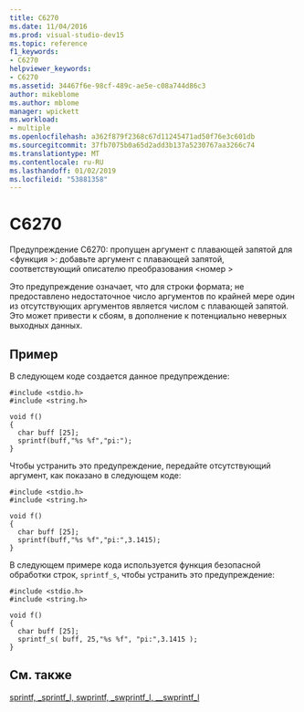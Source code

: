 ```yaml
---
title: C6270
ms.date: 11/04/2016
ms.prod: visual-studio-dev15
ms.topic: reference
f1_keywords:
- C6270
helpviewer_keywords:
- C6270
ms.assetid: 34467f6e-98cf-489c-ae5e-c08a744d86c3
author: mikeblome
ms.author: mblome
manager: wpickett
ms.workload:
- multiple
ms.openlocfilehash: a362f879f2368c67d11245471ad50f76e3c601db
ms.sourcegitcommit: 37fb7075b0a65d2add3b137a5230767aa3266c74
ms.translationtype: MT
ms.contentlocale: ru-RU
ms.lasthandoff: 01/02/2019
ms.locfileid: "53881358"
---
```

# <a name="c6270"></a>C6270
Предупреждение C6270: пропущен аргумент с плавающей запятой для \<функция >: добавьте аргумент с плавающей запятой, соответствующий описателю преобразования \<номер >

 Это предупреждение означает, что для строки формата; не предоставлено недостаточное число аргументов по крайней мере один из отсутствующих аргументов является числом с плавающей запятой. Это может привести к сбоям, в дополнение к потенциально неверных выходных данных.

## <a name="example"></a>Пример
 В следующем коде создается данное предупреждение:

```
#include <stdio.h>
#include <string.h>

void f()
{
  char buff [25];
  sprintf(buff,"%s %f","pi:");
}
```

 Чтобы устранить это предупреждение, передайте отсутствующий аргумент, как показано в следующем коде:

```
#include <stdio.h>
#include <string.h>

void f()
{
  char buff [25];
  sprintf(buff,"%s %f","pi:",3.1415);
}
```

 В следующем примере кода используется функция безопасной обработки строк, `sprintf_s`, чтобы устранить это предупреждение:

```
#include <stdio.h>
#include <string.h>

void f()
{
  char buff [25];
  sprintf_s( buff, 25,"%s %f", "pi:",3.1415 );
}
```

## <a name="see-also"></a>См. также
 [sprintf, _sprintf_l, swprintf, _swprintf_l, \__swprintf_l](/cpp/c-runtime-library/reference/sprintf-sprintf-l-swprintf-swprintf-l-swprintf-l)